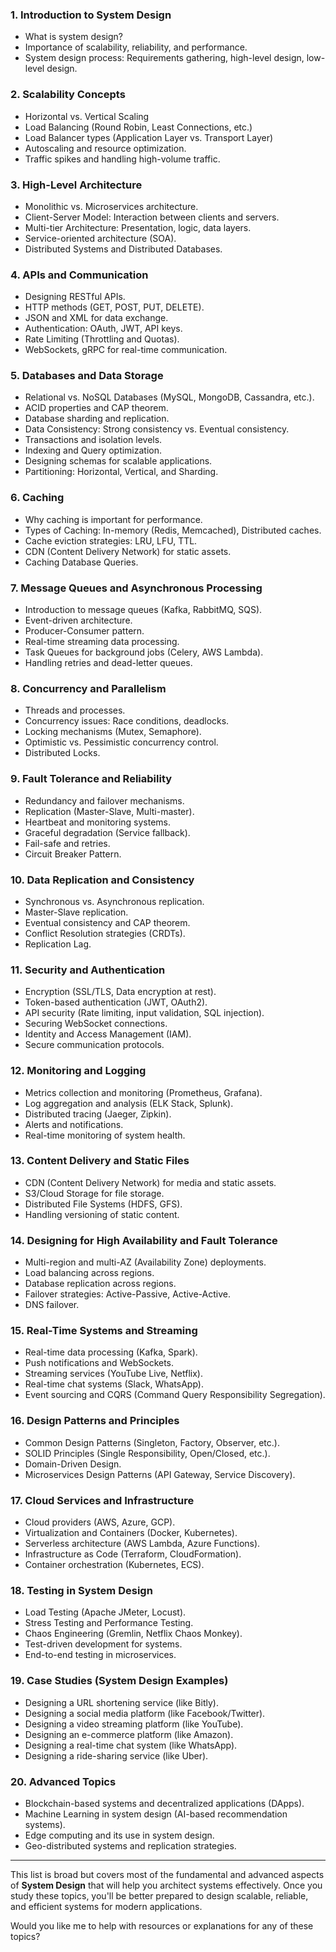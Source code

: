 ### 1. **Introduction to System Design**

- What is system design?
- Importance of scalability, reliability, and performance.
- System design process: Requirements gathering, high-level design, low-level design.

### 2. **Scalability Concepts**

- Horizontal vs. Vertical Scaling
- Load Balancing (Round Robin, Least Connections, etc.)
- Load Balancer types (Application Layer vs. Transport Layer)
- Autoscaling and resource optimization.
- Traffic spikes and handling high-volume traffic.

### 3. **High-Level Architecture**

- Monolithic vs. Microservices architecture.
- Client-Server Model: Interaction between clients and servers.
- Multi-tier Architecture: Presentation, logic, data layers.
- Service-oriented architecture (SOA).
- Distributed Systems and Distributed Databases.

### 4. **APIs and Communication**

- Designing RESTful APIs.
- HTTP methods (GET, POST, PUT, DELETE).
- JSON and XML for data exchange.
- Authentication: OAuth, JWT, API keys.
- Rate Limiting (Throttling and Quotas).
- WebSockets, gRPC for real-time communication.

### 5. **Databases and Data Storage**

- Relational vs. NoSQL Databases (MySQL, MongoDB, Cassandra, etc.).
- ACID properties and CAP theorem.
- Database sharding and replication.
- Data Consistency: Strong consistency vs. Eventual consistency.
- Transactions and isolation levels.
- Indexing and Query optimization.
- Designing schemas for scalable applications.
- Partitioning: Horizontal, Vertical, and Sharding.

### 6. **Caching**

- Why caching is important for performance.
- Types of Caching: In-memory (Redis, Memcached), Distributed caches.
- Cache eviction strategies: LRU, LFU, TTL.
- CDN (Content Delivery Network) for static assets.
- Caching Database Queries.

### 7. **Message Queues and Asynchronous Processing**

- Introduction to message queues (Kafka, RabbitMQ, SQS).
- Event-driven architecture.
- Producer-Consumer pattern.
- Real-time streaming data processing.
- Task Queues for background jobs (Celery, AWS Lambda).
- Handling retries and dead-letter queues.

### 8. **Concurrency and Parallelism**

- Threads and processes.
- Concurrency issues: Race conditions, deadlocks.
- Locking mechanisms (Mutex, Semaphore).
- Optimistic vs. Pessimistic concurrency control.
- Distributed Locks.

### 9. **Fault Tolerance and Reliability**

- Redundancy and failover mechanisms.
- Replication (Master-Slave, Multi-master).
- Heartbeat and monitoring systems.
- Graceful degradation (Service fallback).
- Fail-safe and retries.
- Circuit Breaker Pattern.

### 10. **Data Replication and Consistency**

- Synchronous vs. Asynchronous replication.
- Master-Slave replication.
- Eventual consistency and CAP theorem.
- Conflict Resolution strategies (CRDTs).
- Replication Lag.

### 11. **Security and Authentication**

- Encryption (SSL/TLS, Data encryption at rest).
- Token-based authentication (JWT, OAuth2).
- API security (Rate limiting, input validation, SQL injection).
- Securing WebSocket connections.
- Identity and Access Management (IAM).
- Secure communication protocols.

### 12. **Monitoring and Logging**

- Metrics collection and monitoring (Prometheus, Grafana).
- Log aggregation and analysis (ELK Stack, Splunk).
- Distributed tracing (Jaeger, Zipkin).
- Alerts and notifications.
- Real-time monitoring of system health.

### 13. **Content Delivery and Static Files**

- CDN (Content Delivery Network) for media and static assets.
- S3/Cloud Storage for file storage.
- Distributed File Systems (HDFS, GFS).
- Handling versioning of static content.

### 14. **Designing for High Availability and Fault Tolerance**

- Multi-region and multi-AZ (Availability Zone) deployments.
- Load balancing across regions.
- Database replication across regions.
- Failover strategies: Active-Passive, Active-Active.
- DNS failover.

### 15. **Real-Time Systems and Streaming**

- Real-time data processing (Kafka, Spark).
- Push notifications and WebSockets.
- Streaming services (YouTube Live, Netflix).
- Real-time chat systems (Slack, WhatsApp).
- Event sourcing and CQRS (Command Query Responsibility Segregation).

### 16. **Design Patterns and Principles**

- Common Design Patterns (Singleton, Factory, Observer, etc.).
- SOLID Principles (Single Responsibility, Open/Closed, etc.).
- Domain-Driven Design.
- Microservices Design Patterns (API Gateway, Service Discovery).

### 17. **Cloud Services and Infrastructure**

- Cloud providers (AWS, Azure, GCP).
- Virtualization and Containers (Docker, Kubernetes).
- Serverless architecture (AWS Lambda, Azure Functions).
- Infrastructure as Code (Terraform, CloudFormation).
- Container orchestration (Kubernetes, ECS).

### 18. **Testing in System Design**

- Load Testing (Apache JMeter, Locust).
- Stress Testing and Performance Testing.
- Chaos Engineering (Gremlin, Netflix Chaos Monkey).
- Test-driven development for systems.
- End-to-end testing in microservices.

### 19. **Case Studies (System Design Examples)**

- Designing a URL shortening service (like Bitly).
- Designing a social media platform (like Facebook/Twitter).
- Designing a video streaming platform (like YouTube).
- Designing an e-commerce platform (like Amazon).
- Designing a real-time chat system (like WhatsApp).
- Designing a ride-sharing service (like Uber).

### 20. **Advanced Topics**

- Blockchain-based systems and decentralized applications (DApps).
- Machine Learning in system design (AI-based recommendation systems).
- Edge computing and its use in system design.
- Geo-distributed systems and replication strategies.

---

This list is broad but covers most of the fundamental and advanced aspects of **System Design** that will help you architect systems effectively. Once you study these topics, you'll be better prepared to design scalable, reliable, and efficient systems for modern applications.

Would you like me to help with resources or explanations for any of these topics?